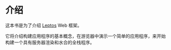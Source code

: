 # 介绍

这本书是为了介绍 [Leptos](https://github.com/leptos-rs/leptos) Web 框架。

它将介绍构建应用程序的基本概念，在游览器中演示一个简单的应用程序，来开始构建一个具有服务器渲染和水合的全栈程序。